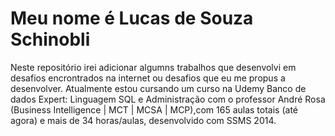 # Meu nome é Lucas de Souza Schinobli 

Neste repositório irei adicionar algumns trabalhos que desenvolvi em desafios encrontrados na internet ou desafios que eu me propus a desenvolver.
Atualmente estou cursando um curso na Udemy Banco de dados Expert: Linguagem SQL e Administração com o professor André Rosa (Business Intelligence | MCT | MCSA | MCP),com 165 aulas totais (até agora) e mais de 34 horas/aulas, desenvolvido com SSMS 2014.
